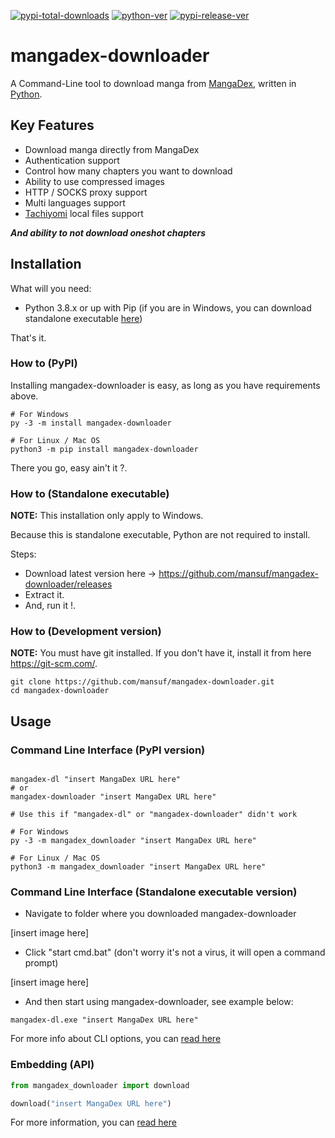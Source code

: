 [![pypi-total-downloads](https://img.shields.io/pypi/dm/mangadex-downloader?label=DOWNLOADS&style=for-the-badge)](https://pypi.org/project/mangadex-downloader)
[![python-ver](https://img.shields.io/pypi/pyversions/mangadex-downloader?style=for-the-badge)](https://pypi.org/project/mangadex-downloader)
[![pypi-release-ver](https://img.shields.io/pypi/v/mangadex-downloader?style=for-the-badge)](https://pypi.org/project/mangadex-downloader)

# mangadex-downloader

A Command-Line tool to download manga from [MangaDex](https://mangadex.org/), written in [Python](https://www.python.org/).

## Key Features

- Download manga directly from MangaDex 
- Authentication support
- Control how many chapters you want to download
- Ability to use compressed images
- HTTP / SOCKS proxy support
- Multi languages support
- [Tachiyomi](https://github.com/tachiyomiorg/tachiyomi) local files support

***And ability to not download oneshot chapters***

## Installation

What will you need:
- Python 3.8.x or up with Pip (if you are in Windows, you can download standalone executable [here](https://github.com/mansuf/mangadex-downloader/releases))

That's it.

### How to (PyPI)

Installing mangadex-downloader is easy, as long as you have requirements above.

```shell
# For Windows
py -3 -m install mangadex-downloader

# For Linux / Mac OS
python3 -m pip install mangadex-downloader
```

There you go, easy ain't it ?.

### How to (Standalone executable)

**NOTE:** This installation only apply to Windows.

Because this is standalone executable, Python are not required to install.

Steps:
- Download latest version here -> https://github.com/mansuf/mangadex-downloader/releases
- Extract it.
- And, run it !.

### How to (Development version)

**NOTE:** You must have git installed. If you don't have it, install it from here https://git-scm.com/.

```shell
git clone https://github.com/mansuf/mangadex-downloader.git
cd mangadex-downloader
```

## Usage

### Command Line Interface (PyPI version)

```shell

mangadex-dl "insert MangaDex URL here" 
# or
mangadex-downloader "insert MangaDex URL here" 

# Use this if "mangadex-dl" or "mangadex-downloader" didn't work

# For Windows
py -3 -m mangadex_downloader "insert MangaDex URL here" 

# For Linux / Mac OS
python3 -m mangadex_downloader "insert MangaDex URL here" 
```

### Command Line Interface (Standalone executable version)

- Navigate to folder where you downloaded mangadex-downloader

[insert image here]

- Click "start cmd.bat" (don't worry it's not a virus, it will open a command prompt)

[insert image here]

- And then start using mangadex-downloader, see example below:

```shell
mangadex-dl.exe "insert MangaDex URL here" 
```

For more info about CLI options, you can [read here](https://mangadex-downloader.readthedocs.io/en/stable/usage_cli.html)

### Embedding (API)

```python
from mangadex_downloader import download

download("insert MangaDex URL here")
```

For more information, you can [read here](https://mangadex-downloader.readthedocs.io/en/latest/usage_api.html)